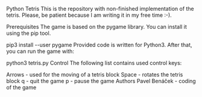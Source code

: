 Python Tetris
This is the repository with non-finished implementation of the tetris. Please, be patient because I am writing it in my free time :-).

Prerequisites
The game is based on the pygame library. You can install it using the pip tool.

pip3 install --user pygame
Provided code is written for Python3. After that, you can run the game with:

python3 tetris.py
Control
The following list contains used control keys:

Arrows - used for the moving of a tetris block
Space - rotates the tetris block
q - quit the game
p - pause the game
Authors
Pavel Benáček - coding of the game
